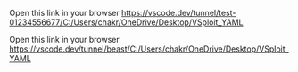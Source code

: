 

Open this link in your browser https://vscode.dev/tunnel/test-01234556677/C:/Users/chakr/OneDrive/Desktop/VSploit_YAML

Open this link in your browser https://vscode.dev/tunnel/beast/C:/Users/chakr/OneDrive/Desktop/VSploit_YAML
